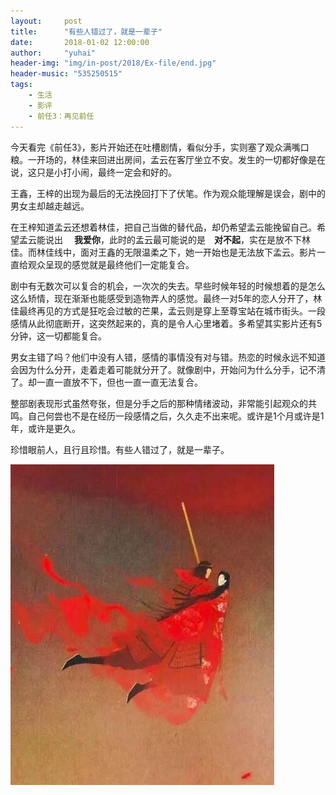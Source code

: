 ```yaml
---
layout:     post
title:      "有些人错过了，就是一辈子"
date:       2018-01-02 12:00:00
author:     "yuhai"
header-img: "img/in-post/2018/Ex-file/end.jpg"
header-music: "535250515"
tags:
    - 生活
    - 影评
    - 前任3：再见前任
---
```




今天看完《前任3》，影片开始还在吐槽剧情，看似分手，实则塞了观众满嘴口粮。一开场的，林佳来回进出房间，孟云在客厅坐立不安。发生的一切都好像是在说，这只是小打小闹，最终一定会和好的。  
  
王鑫，王梓的出现为最后的无法挽回打下了伏笔。作为观众能理解是误会，剧中的男女主却越走越远。   
  
在王梓知道孟云还想着林佳，把自己当做的替代品，却仍希望孟云能挽留自己。希望孟云能说出　
__我爱你__，此时的孟云最可能说的是　__对不起__，实在是放不下林佳。而林佳线中，面对王鑫的无限温柔之下，她一开始也是无法放下孟云。影片一直给观众呈现的感觉就是最终他们一定能复合。  
  
剧中有无数次可以复合的机会，一次次的失去。早些时候年轻的时候想着的是怎么这么矫情，现在渐渐也能感受到造物弄人的感觉。最终一对5年的恋人分开了，林佳最终再见的方式是狂吃会过敏的芒果，孟云则是穿上至尊宝站在城市街头。一段感情从此彻底断开，这突然起来的，真的是令人心里堵着。多希望其实影片还有5分钟，这一切都能复合。  
  
男女主错了吗？他们中没有人错，感情的事情没有对与错。热恋的时候永远不知道会因为什么分开，走着走着可能就分开了。就像剧中，开始问为什么分手，记不清了。却一直一直放不下，但也一直一直无法复合。  
  
整部剧表现形式虽然夸张，但是分手之后的那种情绪波动，非常能引起观众的共鸣。自己何尝也不是在经历一段感情之后，久久走不出来呢。或许是1个月或许是1年，或许是更久。
  
珍惜眼前人，且行且珍惜。有些人错过了，就是一辈子。  

![](/img/in-post/2018/Ex-file/end.jpg)